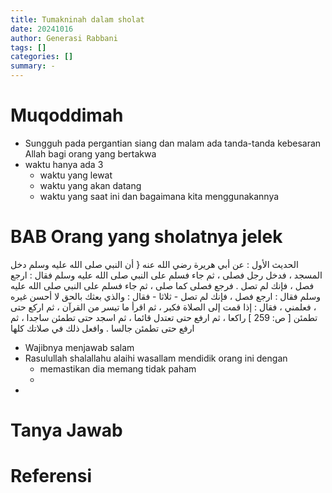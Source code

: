 ```yaml
---
title: Tumakninah dalam sholat 
date: 20241016
author: Generasi Rabbani
tags: []
categories: []
summary: -
---
```


# Muqoddimah

- Sungguh pada pergantian siang dan malam ada tanda-tanda kebesaran Allah bagi orang yang bertakwa 
- waktu hanya ada 3
  - waktu yang lewat 
  - waktu yang akan datang 
  - waktu yang saat ini dan bagaimana kita menggunakannya 

# BAB Orang yang sholatnya jelek

الحديث الأول : عن أبي هريرة رضي الله عنه { أن النبي صلى الله عليه وسلم دخل المسجد ، فدخل رجل فصلى ، ثم جاء فسلم على النبي صلى الله عليه وسلم فقال : ارجع فصل ، فإنك لم تصل . فرجع فصلى كما صلى ، ثم جاء فسلم على النبي صلى الله عليه وسلم فقال : ارجع فصل ، فإنك لم تصل - ثلاثا - فقال : والذي بعثك بالحق لا أحسن غيره ، فعلمني ، فقال : إذا قمت إلى الصلاة فكبر ، ثم اقرأ ما تيسر من القرآن ، ثم اركع حتى تطمئن [ ص: 259 ] راكعا ، ثم ارفع حتى تعتدل قائما ، ثم اسجد حتى تطمئن ساجدا ، ثم ارفع حتى تطمئن جالسا . وافعل ذلك في صلاتك كلها 

- Wajibnya menjawab salam
- Rasulullah shalallahu alaihi wasallam mendidik orang ini dengan 
  - memastikan dia memang tidak paham
  - 
- 


# Tanya Jawab

# Referensi